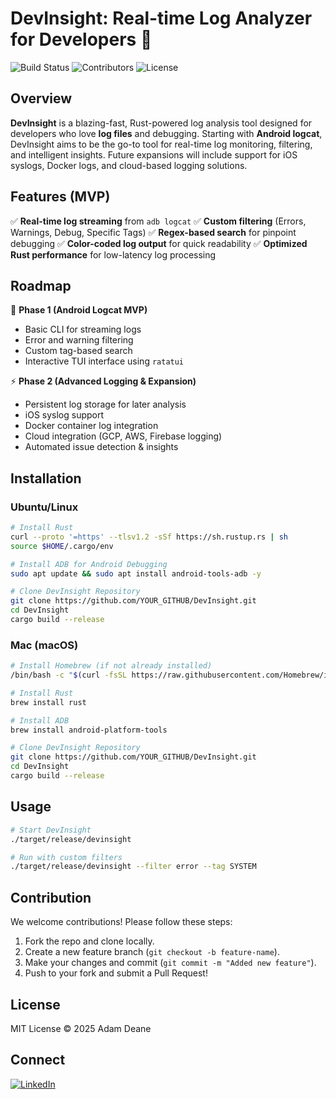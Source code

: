 # DevInsight: Real-time Log Analyzer for Developers 🚀

![Build Status](https://img.shields.io/github/actions/workflow/status/YOUR_GITHUB/DevInsight/build.yml?branch=main)
![Contributors](https://img.shields.io/github/contributors/YOUR_GITHUB/DevInsight)
![License](https://img.shields.io/github/license/YOUR_GITHUB/DevInsight)

## Overview
**DevInsight** is a blazing-fast, Rust-powered log analysis tool designed for developers who love **log files** and debugging. Starting with **Android logcat**, DevInsight aims to be the go-to tool for real-time log monitoring, filtering, and intelligent insights. Future expansions will include support for iOS syslogs, Docker logs, and cloud-based logging solutions.

## Features (MVP)
✅ **Real-time log streaming** from `adb logcat`
✅ **Custom filtering** (Errors, Warnings, Debug, Specific Tags)
✅ **Regex-based search** for pinpoint debugging
✅ **Color-coded log output** for quick readability
✅ **Optimized Rust performance** for low-latency log processing

## Roadmap
🚀 **Phase 1 (Android Logcat MVP)**
- Basic CLI for streaming logs
- Error and warning filtering
- Custom tag-based search
- Interactive TUI interface using `ratatui`

⚡ **Phase 2 (Advanced Logging & Expansion)**
- Persistent log storage for later analysis
- iOS syslog support
- Docker container log integration
- Cloud integration (GCP, AWS, Firebase logging)
- Automated issue detection & insights

## Installation
### **Ubuntu/Linux**
```bash
# Install Rust
curl --proto '=https' --tlsv1.2 -sSf https://sh.rustup.rs | sh
source $HOME/.cargo/env

# Install ADB for Android Debugging
sudo apt update && sudo apt install android-tools-adb -y

# Clone DevInsight Repository
git clone https://github.com/YOUR_GITHUB/DevInsight.git
cd DevInsight
cargo build --release
```

### **Mac (macOS)**
```bash
# Install Homebrew (if not already installed)
/bin/bash -c "$(curl -fsSL https://raw.githubusercontent.com/Homebrew/install/HEAD/install.sh)"

# Install Rust
brew install rust

# Install ADB
brew install android-platform-tools

# Clone DevInsight Repository
git clone https://github.com/YOUR_GITHUB/DevInsight.git
cd DevInsight
cargo build --release
```

## Usage
```bash
# Start DevInsight
./target/release/devinsight

# Run with custom filters
./target/release/devinsight --filter error --tag SYSTEM
```

## Contribution
We welcome contributions! Please follow these steps:
1. Fork the repo and clone locally.
2. Create a new feature branch (`git checkout -b feature-name`).
3. Make your changes and commit (`git commit -m "Added new feature"`).
4. Push to your fork and submit a Pull Request!

## License
MIT License © 2025 Adam Deane

## Connect
[![LinkedIn](https://img.shields.io/badge/LinkedIn-Adam_Deane-blue?style=for-the-badge&logo=linkedin)](https://www.linkedin.com/in/adam-deane-93456927/)

